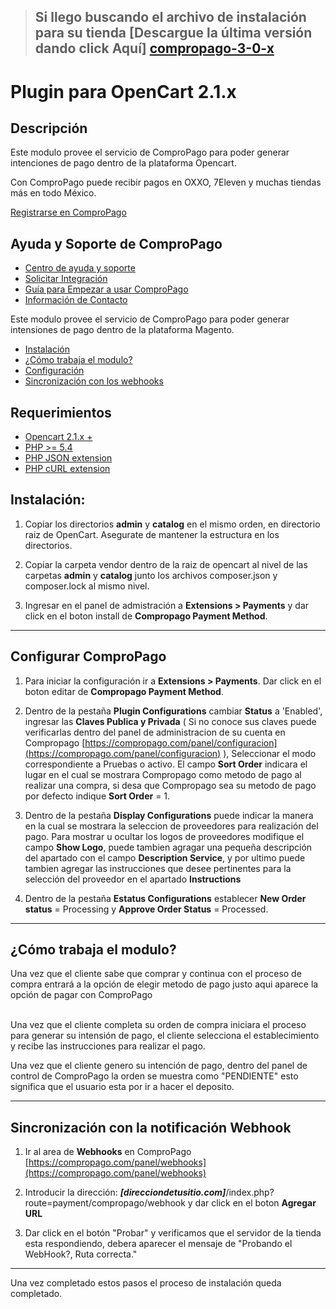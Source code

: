 > ## Si llego buscando el archivo de instalación para su tienda [Descargue la última versión dando click Aquí] [compropago-3-0-x]


# Plugin para OpenCart 2.1.x

## Descripción
Este modulo provee el servicio de ComproPago para poder generar intenciones de pago dentro de la plataforma Opencart.

Con ComproPago puede recibir pagos en OXXO, 7Eleven y muchas tiendas más en todo México.

[Registrarse en ComproPago ](https://compropago.com)


## Ayuda y Soporte de ComproPago

- [Centro de ayuda y soporte](https://compropago.com/ayuda-y-soporte)
- [Solicitar Integración](https://compropago.com/integracion)
- [Guía para Empezar a usar ComproPago](https://compropago.com/ayuda-y-soporte/como-comenzar-a-usar-compropago)
- [Información de Contacto](https://compropago.com/contacto)

Este modulo provee el servicio de ComproPago para poder generar intensiones de pago dentro de la plataforma Magento.

* [Instalación](#install)
* [¿Cómo trabaja el modulo?](#howto)
* [Configuración](#setup)
* [Sincronización con los webhooks](#webhook)

## Requerimientos
* [Opencart 2.1.x +](https://www.woothemes.com/woocommerce/)
* [PHP >= 5.4](http://www.php.net/)
* [PHP JSON extension](http://php.net/manual/en/book.json.php)
* [PHP cURL extension](http://php.net/manual/en/book.curl.php)

<a name="install"></a>
## Instalación:

1. Copiar los directorios **admin** y **catalog** en el mismo orden, en directorio raiz de OpenCart. Asegurate de mantener la estructura en los directorios.

2. Copiar la carpeta vendor dentro de la raiz de opencart al nivel de las carpetas **admin** y **catalog** junto los archivos composer.json y composer.lock al mismo nivel.

3. Ingresar en el panel de admistración a **Extensions > Payments** y dar click en el boton install de **Compropago Payment Method**.

---
<a name="setup"></a>
## Configurar ComproPago

1. Para iniciar la configuración ir a **Extensions > Payments**. Dar click en el boton editar de **Compropago Payment Method**.

2. Dentro de la pestaña **Plugin Configurations** cambiar **Status** a 'Enabled', ingresar las **Claves Publica y Privada** ( Si no conoce sus claves puede verificarlas dentro del panel de administracion de su cuenta en Compropago [https://compropago.com/panel/configuracion](https://compropago.com/panel/configuracion) ), Seleccionar el modo correspondiente a Pruebas o activo. El campo **Sort Order** indicara el lugar en el cual se mostrara Compropago como metodo de pago al realizar una compra, si desa que Compropago sea su metodo de pago por defecto indique **Sort Order** = 1.

3. Dentro de la pestaña **Display Configurations** puede indicar la manera en la cual se mostrara la seleccion de proveedores para realización del pago.
Para mostrar u ocultar los logos de proveedores modifique el campo **Show Logo**, puede tambien agragar una pequeña descripción del apartado con el campo **Description Service**, y por ultimo puede tambien agregar las instrucciones que desee pertinentes para la selección del proveedor en el apartado **Instructions**

4. Dentro de la pestaña **Estatus Configurations** establecer **New Order status** = Processing y **Approve Order Status** = Processed.

---
<a name="howto"></a>
## ¿Cómo trabaja el modulo?
Una vez que el cliente sabe que comprar y continua con el proceso de compra entrará a la opción de elegir metodo de pago justo aqui aparece la opción de pagar con ComproPago<br /><br />

Una vez que el cliente completa su orden de compra iniciara el proceso para generar su intensión de pago, el cliente selecciona el establecimiento y recibe las instrucciones para realizar el pago.

Una vez que el cliente genero su intención de pago, dentro del panel de control de ComproPago la orden se muestra como "PENDIENTE" esto significa que el usuario esta por ir a hacer el deposito.


---

<a name="webhook"></a>
## Sincronización con la notificación Webhook

1. Ir al area de **Webhooks** en ComproPago [https://compropago.com/panel/webhooks](https://compropago.com/panel/webhooks)

2. Introducir la dirección: ***[direcciondetusitio.com]***/index.php?route=payment/compropago/webhook y dar click en el boton **Agregar URL**

3. Dar click en el botón "Probar" y verificamos que el servidor de la tienda esta respondiendo, debera aparecer el mensaje de "Probando el WebHook?, Ruta correcta."

---

Una vez completado estos pasos el proceso de instalación queda completado.

[compropago-3-0-x]: https://s3.amazonaws.com/compropago/plugins/opencart/opencart-oc-2-0-0.zip
